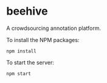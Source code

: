 # beehive
A crowdsourcing annotation platform.

To install the NPM packages:
```
npm install
```

To start the server:
```
npm start
```
